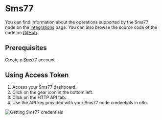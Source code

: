 # Sms77

You can find information about the operations supported by the Sms77 node on the [integrations](https://n8n.io/integrations/n8n-nodes-base.sms77) page. You can also browse the source code of the node on [GitHub](https://github.com/n8n-io/n8n/tree/master/packages/nodes-base/nodes/Sms77).

## Prerequisites

Create a [Sms77](https://sms77.io/) account.

## Using Access Token

1. Access your Sms77 dashboard.
2. Click on the gear icon in the bottom left.
3. Click on the HTTP API tab.
4. Use the API key provided with your Sms77 node credentials in n8n.

![Getting Sms77 credentials](./using-access-token.gif)
